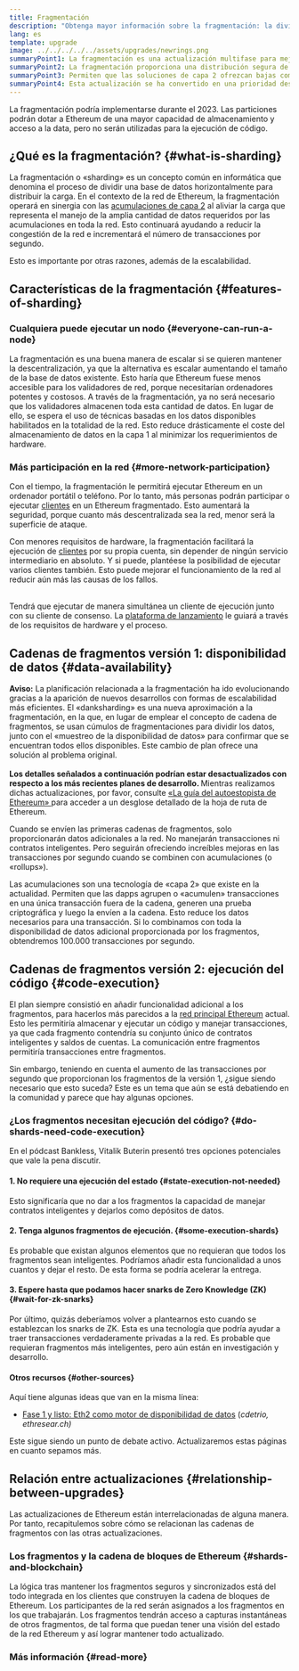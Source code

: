 ```yaml
---
title: Fragmentación
description: "Obtenga mayor información sobre la fragmentación: la división y distribución del flujo de datos necesaria para aportar a Ethereum una mayor capacidad para transacciones y facilitar su ejecución."
lang: es
template: upgrade
image: ../../../../../assets/upgrades/newrings.png
summaryPoint1: La fragmentación es una actualización multifase para mejorar la escalabilidad y la capacidad de Ethereum.
summaryPoint2: La fragmentación proporciona una distribución segura de los requisitos de almacenamiento de datos, permitiendo que las acumulaciones sean aún más económicas y facilitando las operaciones de nodos.
summaryPoint3: Permiten que las soluciones de capa 2 ofrezcan bajas comisiones por transacción, al mismo tiempo que aprovechan la seguridad de Ethereum.
summaryPoint4: Esta actualización se ha convertido en una prioridad desde la transición de Ethereum a la prueba de participación.
---
```


<UpgradeStatus dateKey="page-upgrades-shards-date">
    La fragmentación podría implementarse durante el 2023. Las particiones podrán dotar a Ethereum de una mayor capacidad de almacenamiento y acceso a la data, pero no serán utilizadas para la ejecución de código.
</UpgradeStatus>

## ¿Qué es la fragmentación? {#what-is-sharding}

La fragmentación o «sharding» es un concepto común en informática que denomina el proceso de dividir una base de datos horizontalmente para distribuir la carga. En el contexto de la red de Ethereum, la fragmentación operará en sinergia con las [acumulaciones de capa 2](/layer-2/) al aliviar la carga que representa el manejo de la amplia cantidad de datos requeridos por las acumulaciones en toda la red. Esto continuará ayudando a reducir la congestión de la red e incrementará el número de transacciones por segundo.

Esto es importante por otras razones, además de la escalabilidad.

## Características de la fragmentación {#features-of-sharding}

### Cualquiera puede ejecutar un nodo {#everyone-can-run-a-node}

La fragmentación es una buena manera de escalar si se quieren mantener la descentralización, ya que la alternativa es escalar aumentando el tamaño de la base de datos existente. Esto haría que Ethereum fuese menos accesible para los validadores de red, porque necesitarían ordenadores potentes y costosos. A través de la fragmentación, ya no será necesario que los validadores almacenen toda esta cantidad de datos. En lugar de ello, se espera el uso de técnicas basadas en los datos disponibles habilitados en la totalidad de la red. Esto reduce drásticamente el coste del almacenamiento de datos en la capa 1 al minimizar los requerimientos de hardware.

### Más participación en la red {#more-network-participation}

Con el tiempo, la fragmentación le permitirá ejecutar Ethereum en un ordenador portátil o teléfono. Por lo tanto, más personas podrán participar o ejecutar [clientes](/developers/docs/nodes-and-clients/) en un Ethereum fragmentado. Esto aumentará la seguridad, porque cuanto más descentralizada sea la red, menor será la superficie de ataque.

Con menores requisitos de hardware, la fragmentación facilitará la ejecución de [clientes](/developers/docs/nodes-and-clients/) por su propia cuenta, sin depender de ningún servicio intermediario en absoluto. Y si puede, plantéese la posibilidad de ejecutar varios clientes también. Esto puede mejorar el funcionamiento de la red al reducir aún más las causas de los fallos.

<br />

<InfoBanner isWarning>
  Tendrá que ejecutar de manera simultánea un cliente de ejecución junto con su cliente de consenso. La <a href="https://launchpad.ethereum.org" target="_blank">plataforma de lanzamiento</a> le guiará a través de los requisitos de hardware y el proceso.
</InfoBanner>

## Cadenas de fragmentos versión 1: disponibilidad de datos {#data-availability}

<InfoBanner emoji=":construction:" isWarning>
  <strong>Aviso:</strong> La planificación relacionada a la fragmentación ha ido evolucionando gracias a la aparición de nuevos desarrollos con formas de escalabilidad más eficientes. El «danksharding» es una nueva aproximación a la fragmentación, en la que, en lugar de emplear el concepto de cadena de fragmentos, se usan cúmulos de fragmentaciones para dividir los datos, junto con el «muestreo de la disponibilidad de datos» para confirmar que se encuentran todos ellos disponibles. Este cambio de plan ofrece una solución al problema original.<br/><br/>
  <strong> Los detalles señalados a continuación podrían estar desactualizados con respecto a los más recientes planes de desarrollo. </strong> Mientras realizamos dichas actualizaciones, por favor, consulte <a href="https://members.delphidigital.io/reports/the-hitchhikers-guide-to-ethereum"> «La guía del autoestopista de Ethereum» </a> para acceder a un desglose detallado de la hoja de ruta de Ethereum.
</InfoBanner>

Cuando se envíen las primeras cadenas de fragmentos, solo proporcionarán datos adicionales a la red. No manejarán transacciones ni contratos inteligentes. Pero seguirán ofreciendo increíbles mejoras en las transacciones por segundo cuando se combinen con acumulaciones (o «rollups»).

Las acumulaciones son una tecnología de «capa 2» que existe en la actualidad. Permiten que las dapps agrupen o «acumulen» transacciones en una única transacción fuera de la cadena, generen una prueba criptográfica y luego la envíen a la cadena. Esto reduce los datos necesarios para una transacción. Si lo combinamos con toda la disponibilidad de datos adicional proporcionada por los fragmentos, obtendremos 100.000 transacciones por segundo.

## Cadenas de fragmentos versión 2: ejecución del código {#code-execution}

El plan siempre consistió en añadir funcionalidad adicional a los fragmentos, para hacerlos más parecidos a la [red principal Ethereum](/glossary/#mainnet) actual. Esto les permitiría almacenar y ejecutar un código y manejar transacciones, ya que cada fragmento contendría su conjunto único de contratos inteligentes y saldos de cuentas. La comunicación entre fragmentos permitiría transacciones entre fragmentos.

Sin embargo, teniendo en cuenta el aumento de las transacciones por segundo que proporcionan los fragmentos de la versión 1, ¿sigue siendo necesario que esto suceda? Este es un tema que aún se está debatiendo en la comunidad y parece que hay algunas opciones.

### ¿Los fragmentos necesitan ejecución del código? {#do-shards-need-code-execution}

En el pódcast Bankless, Vitalik Buterin presentó tres opciones potenciales que vale la pena discutir.

<YouTube id="-R0j5AMUSzA" start="5841" />

#### 1. No requiere una ejecución del estado {#state-execution-not-needed}

Esto significaría que no dar a los fragmentos la capacidad de manejar contratos inteligentes y dejarlos como depósitos de datos.

#### 2. Tenga algunos fragmentos de ejecución. {#some-execution-shards}

Es probable que existan algunos elementos que no requieran que todos los fragmentos sean inteligentes. Podríamos añadir esta funcionalidad a unos cuantos y dejar el resto. De esta forma se podría acelerar la entrega.

#### 3. Espere hasta que podamos hacer snarks de Zero Knowledge (ZK) {#wait-for-zk-snarks}

Por último, quizás deberíamos volver a plantearnos esto cuando se establezcan los snarks de ZK. Esta es una tecnología que podría ayudar a traer transacciones verdaderamente privadas a la red. Es probable que requieran fragmentos más inteligentes, pero aún están en investigación y desarrollo.

#### Otros recursos {#other-sources}

Aquí tiene algunas ideas que van en la misma línea:

- [Fase 1 y listo: Eth2 como motor de disponibilidad de datos](https://ethresear.ch/t/phase-one-and-done-eth2-as-a-data-availability-engine/5269/8) (_cdetrio, ethresear.ch)_

Este sigue siendo un punto de debate activo. Actualizaremos estas páginas en cuanto sepamos más.

## Relación entre actualizaciones {#relationship-between-upgrades}

Las actualizaciones de Ethereum están interrelacionadas de alguna manera. Por tanto, recapitulemos sobre cómo se relacionan las cadenas de fragmentos con las otras actualizaciones.

### Los fragmentos y la cadena de bloques de Ethereum {#shards-and-blockchain}

La lógica tras mantener los fragmentos seguros y sincronizados está del todo integrada en los clientes que construyen la cadena de bloques de Ethereum. Los participantes de la red serán asignados a los fragmentos en los que trabajarán. Los fragmentos tendrán acceso a capturas instantáneas de otros fragmentos, de tal forma que puedan tener una visión del estado de la red Ethereum y así lograr mantener todo actualizado.

### Más información {#read-more}

<ShardChainsList />
